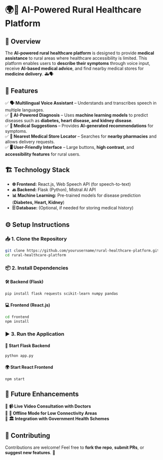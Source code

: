 # 🌍💊 AI-Powered Rural Healthcare Platform

## 🏥 Overview
The **AI-powered rural healthcare platform** is designed to provide **medical assistance** to rural areas where healthcare accessibility is limited. This platform enables users to **describe their symptoms** through voice input, receive **AI-based medical advice**, and find nearby medical stores for **medicine delivery**. 🚑🗣️

## 🚀 Features
✅ **🗣️ Multilingual Voice Assistant** – Understands and transcribes speech in multiple languages.  
✅ **🧠 AI-Powered Diagnosis** – Uses **machine learning models** to predict diseases such as **diabetes, heart disease, and kidney disease**.  
✅ **💊 Medical Suggestions** – Provides **AI-generated recommendations** for symptoms.  
✅ **📍 Nearest Medical Store Locator** – Searches for **nearby pharmacies** and allows delivery requests.  
✅ **🖥️ User-Friendly Interface** – Large buttons, **high contrast**, and **accessibility features** for rural users.  

## 🏗️ Technology Stack
- **🌐 Frontend:** React.js, Web Speech API (for speech-to-text)  
- **🔙 Backend:** Flask (Python), Mistral AI API  
- **📊 Machine Learning:** Pre-trained models for disease prediction (**Diabetes, Heart, Kidney**)  
- **🗄️ Database:** (Optional, if needed for storing medical history)  

## ⚙️ Setup Instructions
### **📥 1. Clone the Repository**
```sh
git clone https://github.com/yourusername/rural-healthcare-platform.git
cd rural-healthcare-platform
```

### **📦 2. Install Dependencies**
#### 🛠️ Backend (Flask)
```sh
pip install flask requests scikit-learn numpy pandas
```
#### 💻 Frontend (React.js)
```sh
cd frontend
npm install
```

### **▶️ 3. Run the Application**
#### 🔧 Start Flask Backend
```sh
python app.py
```
#### 🌍 Start React Frontend
```sh
npm start
```

## 🔮 Future Enhancements
🔹 **📹 Live Video Consultation with Doctors**  
🔹 **📡 Offline Mode for Low Connectivity Areas**  
🔹 **🏛️ Integration with Government Health Schemes**  

## 🤝 Contributing
Contributions are welcome! Feel free to **fork the repo**, **submit PRs**, or **suggest new features**. 🚀


